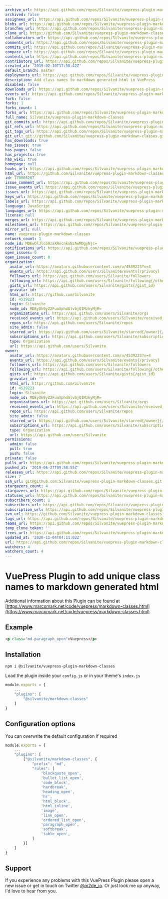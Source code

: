 ```yaml
---
archive_url: https://api.github.com/repos/Silvanite/vuepress-plugin-markdown-classes/{archive_format}{/ref}
archived: false
assignees_url: https://api.github.com/repos/Silvanite/vuepress-plugin-markdown-classes/assignees{/user}
blobs_url: https://api.github.com/repos/Silvanite/vuepress-plugin-markdown-classes/git/blobs{/sha}
branches_url: https://api.github.com/repos/Silvanite/vuepress-plugin-markdown-classes/branches{/branch}
clone_url: https://github.com/Silvanite/vuepress-plugin-markdown-classes.git
collaborators_url: https://api.github.com/repos/Silvanite/vuepress-plugin-markdown-classes/collaborators{/collaborator}
comments_url: https://api.github.com/repos/Silvanite/vuepress-plugin-markdown-classes/comments{/number}
commits_url: https://api.github.com/repos/Silvanite/vuepress-plugin-markdown-classes/commits{/sha}
compare_url: https://api.github.com/repos/Silvanite/vuepress-plugin-markdown-classes/compare/{base}...{head}
contents_url: https://api.github.com/repos/Silvanite/vuepress-plugin-markdown-classes/contents/{+path}
contributors_url: https://api.github.com/repos/Silvanite/vuepress-plugin-markdown-classes/contributors
created_at: '2019-02-10T17:58:42Z'
default_branch: master
deployments_url: https://api.github.com/repos/Silvanite/vuepress-plugin-markdown-classes/deployments
description: Add class names to markdown generated html in VuePress
disabled: false
downloads_url: https://api.github.com/repos/Silvanite/vuepress-plugin-markdown-classes/downloads
events_url: https://api.github.com/repos/Silvanite/vuepress-plugin-markdown-classes/events
fork: false
forks: 1
forks_count: 1
forks_url: https://api.github.com/repos/Silvanite/vuepress-plugin-markdown-classes/forks
full_name: Silvanite/vuepress-plugin-markdown-classes
git_commits_url: https://api.github.com/repos/Silvanite/vuepress-plugin-markdown-classes/git/commits{/sha}
git_refs_url: https://api.github.com/repos/Silvanite/vuepress-plugin-markdown-classes/git/refs{/sha}
git_tags_url: https://api.github.com/repos/Silvanite/vuepress-plugin-markdown-classes/git/tags{/sha}
git_url: git://github.com/Silvanite/vuepress-plugin-markdown-classes.git
has_downloads: true
has_issues: true
has_pages: false
has_projects: true
has_wiki: true
homepage: null
hooks_url: https://api.github.com/repos/Silvanite/vuepress-plugin-markdown-classes/hooks
html_url: https://github.com/Silvanite/vuepress-plugin-markdown-classes
id: 170008267
issue_comment_url: https://api.github.com/repos/Silvanite/vuepress-plugin-markdown-classes/issues/comments{/number}
issue_events_url: https://api.github.com/repos/Silvanite/vuepress-plugin-markdown-classes/issues/events{/number}
issues_url: https://api.github.com/repos/Silvanite/vuepress-plugin-markdown-classes/issues{/number}
keys_url: https://api.github.com/repos/Silvanite/vuepress-plugin-markdown-classes/keys{/key_id}
labels_url: https://api.github.com/repos/Silvanite/vuepress-plugin-markdown-classes/labels{/name}
language: JavaScript
languages_url: https://api.github.com/repos/Silvanite/vuepress-plugin-markdown-classes/languages
license: null
merges_url: https://api.github.com/repos/Silvanite/vuepress-plugin-markdown-classes/merges
milestones_url: https://api.github.com/repos/Silvanite/vuepress-plugin-markdown-classes/milestones{/number}
mirror_url: null
name: vuepress-plugin-markdown-classes
network_count: 1
node_id: MDEwOlJlcG9zaXRvcnkxNzAwMDgyNjc=
notifications_url: https://api.github.com/repos/Silvanite/vuepress-plugin-markdown-classes/notifications{?since,all,participating}
open_issues: 0
open_issues_count: 0
organization:
  avatar_url: https://avatars.githubusercontent.com/u/4539223?v=4
  events_url: https://api.github.com/users/Silvanite/events{/privacy}
  followers_url: https://api.github.com/users/Silvanite/followers
  following_url: https://api.github.com/users/Silvanite/following{/other_user}
  gists_url: https://api.github.com/users/Silvanite/gists{/gist_id}
  gravatar_id: ''
  html_url: https://github.com/Silvanite
  id: 4539223
  login: Silvanite
  node_id: MDEyOk9yZ2FuaXphdGlvbjQ1MzkyMjM=
  organizations_url: https://api.github.com/users/Silvanite/orgs
  received_events_url: https://api.github.com/users/Silvanite/received_events
  repos_url: https://api.github.com/users/Silvanite/repos
  site_admin: false
  starred_url: https://api.github.com/users/Silvanite/starred{/owner}{/repo}
  subscriptions_url: https://api.github.com/users/Silvanite/subscriptions
  type: Organization
  url: https://api.github.com/users/Silvanite
owner:
  avatar_url: https://avatars.githubusercontent.com/u/4539223?v=4
  events_url: https://api.github.com/users/Silvanite/events{/privacy}
  followers_url: https://api.github.com/users/Silvanite/followers
  following_url: https://api.github.com/users/Silvanite/following{/other_user}
  gists_url: https://api.github.com/users/Silvanite/gists{/gist_id}
  gravatar_id: ''
  html_url: https://github.com/Silvanite
  id: 4539223
  login: Silvanite
  node_id: MDEyOk9yZ2FuaXphdGlvbjQ1MzkyMjM=
  organizations_url: https://api.github.com/users/Silvanite/orgs
  received_events_url: https://api.github.com/users/Silvanite/received_events
  repos_url: https://api.github.com/users/Silvanite/repos
  site_admin: false
  starred_url: https://api.github.com/users/Silvanite/starred{/owner}{/repo}
  subscriptions_url: https://api.github.com/users/Silvanite/subscriptions
  type: Organization
  url: https://api.github.com/users/Silvanite
permissions:
  admin: false
  pull: true
  push: false
private: false
pulls_url: https://api.github.com/repos/Silvanite/vuepress-plugin-markdown-classes/pulls{/number}
pushed_at: '2019-06-27T09:58:55Z'
releases_url: https://api.github.com/repos/Silvanite/vuepress-plugin-markdown-classes/releases{/id}
size: 7
ssh_url: git@github.com:Silvanite/vuepress-plugin-markdown-classes.git
stargazers_count: 4
stargazers_url: https://api.github.com/repos/Silvanite/vuepress-plugin-markdown-classes/stargazers
statuses_url: https://api.github.com/repos/Silvanite/vuepress-plugin-markdown-classes/statuses/{sha}
subscribers_count: 1
subscribers_url: https://api.github.com/repos/Silvanite/vuepress-plugin-markdown-classes/subscribers
subscription_url: https://api.github.com/repos/Silvanite/vuepress-plugin-markdown-classes/subscription
svn_url: https://github.com/Silvanite/vuepress-plugin-markdown-classes
tags_url: https://api.github.com/repos/Silvanite/vuepress-plugin-markdown-classes/tags
teams_url: https://api.github.com/repos/Silvanite/vuepress-plugin-markdown-classes/teams
temp_clone_token: ''
trees_url: https://api.github.com/repos/Silvanite/vuepress-plugin-markdown-classes/git/trees{/sha}
updated_at: '2020-11-04T04:11:02Z'
url: https://api.github.com/repos/Silvanite/vuepress-plugin-markdown-classes
watchers: 4
watchers_count: 4
---
```


# VuePress Plugin to add unique class names to markdown generated html

Additional information about this Plugin can be found at [https://www.marcomark.net/code/vuepress/markdown-classes.html](https://www.marcomark.net/code/vuepress/markdown-classes.html)

## Example

```html
<p class="md-paragraph_open">Vuepress</p>
```

## Installation

```sh
npm i @silvanite/vuepress-plugin-markdown-classes
```

Load the plugin inside your `config.js` or in your theme's `index.js`

```js
module.exports = {
    ...
    "plugins": [
        "@silvanite/markdown-classes"
    ]
}
```

## Configuration options

You can overwrite the default configuration if required

```js
module.exports = {
    ...
    "plugins": [
        ["@silvanite/markdown-classes", {
            "prefix": "md",
            "rules": [
                'blockquote_open',
                'bullet_list_open',
                'code_block',
                'hardbreak',
                'heading_open',
                'hr',
                'html_block',
                'html_inline',
                'image',
                'link_open',
                'ordered_list_open',
                'paragraph_open',
                'softbreak',
                'table_open',
            ]
        }]
    ]
}
```

## Support

If you experience any problems with this VuePress Plugin please open a new issue or get in touch on Twitter [@m2de_io](https://twitter.com/m2de_io). Or just look me up anyway, I'd love to hear from you.
